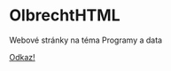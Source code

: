 # OlbrechtHTML

Webové stránky na téma Programy a data

[Odkaz!](https://martynester1.github.io/OlbrechtHTML/index/Uvodni.html)
